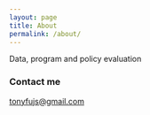 ```yaml
---
layout: page
title: About
permalink: /about/
---
```


Data, program and policy evaluation

### Contact me

[tonyfujs@gmail.com](mailto:tonyfujs@gmail.com)